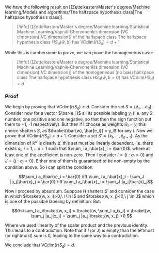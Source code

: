 We have  the following result on [[Zettelkasten/Master's degree/Machine learning/Models and algorithms/The halfspace hypothesis class|The halfspace hypothesis class]].

>[!info] [[Zettelkasten/Master's degree/Machine learning/Statistical Machine Learning/Vapnik-Chervonenkis dimension (VC dimension)|VC dimension]] of the halfspace class
>The halfspace hypothesis class $HS_d(\bar{w},b)$ has $\text{VCdim}(HS_d) = d+1$

While this is cumbersome to prove, we can prove the homogeneous case:

>[!info] [[Zettelkasten/Master's degree/Machine learning/Statistical Machine Learning/Vapnik-Chervonenkis dimension (VC dimension)|VC dimension]] of the homogeneous (no bias) halfspace class
>The halfspace hypothesis class $HS_d(\bar{w},b=0)$ has $\text{VCdim}(HS_d) = d$
### Proof
We begin by proving that $\text{VCdim}(HS_d) \geq d$.
Consider the set $S = \{\bar{e}_1, \dots \bar{e}_d \}$.
Consider now for a vector $\bar{e_i}$ all its possible labeling $y_i$ (i.e. any 2 number, one positive and one negative, so that then the sign function put them to +1, -1 respectively).
But then if I choose as weights $\bar{w}_i = y_i$ this choice shatters $S$, as $\braket{\bar{w}, \bar{e_i}} = y_i$ for any i.
Now we prove that $\text{VCdim}(HS_d) < d + 1$.
Consider a set $S' =\{ \bar{x}_1, \dots, \bar{x}_{d+1} \}$. As the dimension of $\mathbb{R}^d$ is clearly $d$, this set must be linearly dependent, i.e. there exists $a_i, \ i=1, \dots d+1$ such that $\sum_i a_i\bar{x}_i = \bar{0}$. where at least one of the coefficient is non-zero.
Then I consider $I = \{i : a_i > 0\}$ and $J = \{j : a_j < 0\}$. Either one of them is guaranteed to be non-empty by the condition above.
So i can split the condition:

$$\sum_i a_i\bar{x}_i = \bar{0} \iff \sum_I a_i\bar{x}_i - \sum_J |a_j|\bar{x}_j = \bar{0} \iff \sum_I a_i\bar{x}_i = \sum_J |a_j|\bar{x}_j$$

Now I proceed by absurdum. Suppose $H$ shatters $S'$ and consider the case in which $\braket{w, x_i}>0,\ i \in I$ and $\braket{w, x_j}<0,\ j \in J$ which is one of the possible labeling by definition. But:

$$0<\sum_I a_i\braket{w, x_i} = \braket{w, \sum_I a_ix_i} = \braket{w, \sum_j |a_j|x_j} = \sum_j |a_j|\braket{w, x_j} <0 $$

Where we used linearity of the scalar product and the previous identity. This leads to a contradiction.
Note that if $I$ (or $J$) is empty than the leftmost (or rightmost) sum is 0, leading to the same way to a contradiction.

We conclude that $\text{VCdim}(HS_d) = d$.
